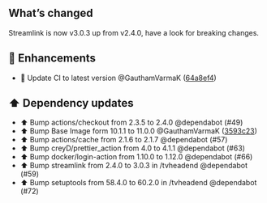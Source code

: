 ## What’s changed
Streamlink is now v3.0.3 up from v2.4.0, have a look for breaking changes.

## 🚀 Enhancements
- 🚀 Update CI to latest version @GauthamVarmaK ([64a8ef4](https://github.com/GauthamVarmaK/addon-tvheadend/commit/64a8ef45fa048fd2bc904c62fdcb1a16fb6a2e63))

## ⬆️ Dependency updates

- ⬆️ Bump actions/checkout from 2.3.5 to 2.4.0 @dependabot (#49)
- ⬆️ Bump Base Image form 10.1.1 to 11.0.0 @GauthamVarmaK ([3593c23](https://github.com/GauthamVarmaK/addon-tvheadend/commit/3593c2375fd834276a04cbe430d106c7fae8c701))
- ⬆️ Bump actions/cache from 2.1.6 to 2.1.7 @dependabot (#57)
- ⬆️ Bump creyD/prettier_action from 4.0 to 4.1.1 @dependabot (#63)
- ⬆️ Bump docker/login-action from 1.10.0 to 1.12.0 @dependabot (#66)
- ⬆️ Bump streamlink from 2.4.0 to 3.0.3 in /tvheadend @dependabot (#59)
- ⬆️ Bump setuptools from 58.4.0 to 60.2.0 in /tvheadend @dependabot (#72)

